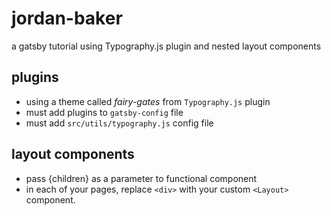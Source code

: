 # jordan-baker

a gatsby tutorial using Typography.js plugin and nested layout components

## plugins

* using a theme called *fairy-gates* from `Typography.js` plugin
* must add plugins to `gatsby-config` file
* must add `src/utils/typography.js` config file

## layout components

* pass {children} as a parameter to functional component
* in each of your pages, replace `<div>` with your custom `<Layout>` component.

